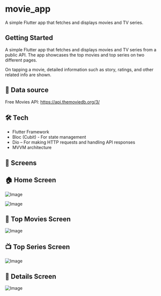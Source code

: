 # movie_app

A simple Flutter app that fetches and displays movies and TV series.

## Getting Started

A simple Flutter app that fetches and displays movies and TV series from a public API. The app showcases the top movies and top series on two different pages. 

On tapping a movie, detailed information such as story, ratings, and other related info are shown.

## 📌 Data source

Free Movies API: https://api.themoviedb.org/3/

## 🛠️ Tech

- Flutter Framework
- Bloc (Cubit) - For state management
- Dio – For making HTTP requests and handling API responses
- MVVM architecture

## 📱 Screens

## 🏠 Home Screen

![Image](https://github.com/user-attachments/assets/11fea95a-2373-47df-aef7-23952285c62f)

![Image](https://github.com/user-attachments/assets/e4dcdc88-fd68-4af5-8762-a88d356a2a4b)

## 🎥 Top Movies Screen

![Image](https://github.com/user-attachments/assets/ae99f460-b05b-403a-b89f-2e8a246812be)

## 📺 Top Series Screen

![Image](https://github.com/user-attachments/assets/2af0e29d-d0ce-4842-94f5-168da984b4e5)

## 📄 Details Screen

![Image](https://github.com/user-attachments/assets/5fcf4c19-ac44-4880-b1e9-d81cec37bf9f)
